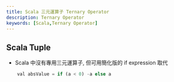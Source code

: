 ```yaml
---
title: Scala 三元運算子 Ternary Operator
description: Ternary Operator
keywords: [Scala,Ternary Operator]
---
```



## Scala Tuple
* Scala 中沒有專用三元運算子, 但可用簡化版的 if expression 取代

```javascript
    val absValue = if (a < 0) -a else a
```